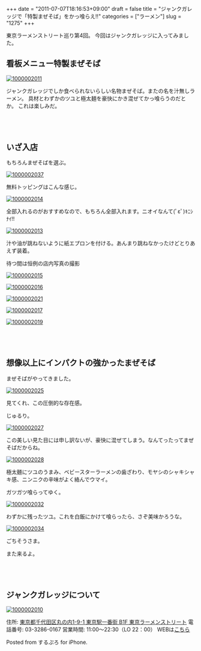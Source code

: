 +++
date = "2011-07-07T18:16:53+09:00"
draft = false
title = "ジャンクガレッジで「特製まぜそば」をかっ喰らえ!!"
categories = ["ラーメン"]
slug = "1275"
+++

東京ラーメンストリート巡り第4回。
今回はジャンクガレッジに入ってみました。
<!--more-->
<h2>看板メニュー特製まぜそば</h2>

<a rel="nofollow" target="_blank" href="http://www.flickr.com/photos/knk_n/5911214377/" title="1000002011 by kenke_n, on Flickr"><img class="flickr_photo" src="http://farm6.static.flickr.com/5115/5911214377_37a83f366d.jpg" alt="1000002011"/></a>

ジャンクガレッジでしか食べられないらしい名物まぜそば。またの名を汁無しラーメン。
具材とわずかのツユと極太麺を豪快にかき混ぜてかっ喰らうのだとか。
これは楽しみだ。

<p style="margin-top: 6em;">

<h2>いざ入店</h2>
もちろんまぜそばを選ぶ。

<a rel="nofollow" target="_blank" href="http://www.flickr.com/photos/knk_n/5911775176/" title="1000002037 by kenke_n, on Flickr"><img class="flickr_photo" src="http://farm7.static.flickr.com/6013/5911775176_a661d03ba0.jpg" alt="1000002037"/></a>

無料トッピングはこんな感じ。

<a rel="nofollow" target="_blank" href="http://www.flickr.com/photos/knk_n/5911775692/" title="1000002014 by kenke_n, on Flickr"><img class="flickr_photo" src="http://farm7.static.flickr.com/6047/5911775692_9cb853ec11.jpg" alt="1000002014"/></a>

全部入れるのがおすすめなので、もちろん全部入れます。ニオイなんて(ﾟεﾟ)ｷﾆｼﾅｲ!!

<a rel="nofollow" target="_blank" href="http://www.flickr.com/photos/knk_n/5911776024/" title="1000002013 by kenke_n, on Flickr"><img class="flickr_photo" src="http://farm7.static.flickr.com/6056/5911776024_59e601480d.jpg" alt="1000002013"/></a>

汁や油が跳ねないように紙エプロンを付ける。あんまり跳ねなかったけどとりあえず装着。

待つ間は恒例の店内写真の撮影

<a rel="nofollow" target="_blank" href="http://www.flickr.com/photos/knk_n/5911216441/" title="1000002015 by kenke_n, on Flickr"><img class="flickr_photo" src="http://farm7.static.flickr.com/6022/5911216441_2af362ccfe.jpg" alt="1000002015"/></a>

<a rel="nofollow" target="_blank" href="http://www.flickr.com/photos/knk_n/5911776762/" title="1000002016 by kenke_n, on Flickr"><img class="flickr_photo" src="http://farm6.static.flickr.com/5038/5911776762_960b4c0d35.jpg" alt="1000002016"/></a>

<a rel="nofollow" target="_blank" href="http://www.flickr.com/photos/knk_n/5911777058/" title="1000002021 by kenke_n, on Flickr"><img class="flickr_photo" src="http://farm6.static.flickr.com/5280/5911777058_a85673c338.jpg" alt="1000002021"/></a>

<a rel="nofollow" target="_blank" href="http://www.flickr.com/photos/knk_n/5911217653/" title="1000002017 by kenke_n, on Flickr"><img class="flickr_photo" src="http://farm7.static.flickr.com/6033/5911217653_27fae88fb6.jpg" alt="1000002017"/></a>

<a rel="nofollow" target="_blank" href="http://www.flickr.com/photos/knk_n/5911777916/" title="1000002019 by kenke_n, on Flickr"><img class="flickr_photo" src="http://farm7.static.flickr.com/6021/5911777916_d13926e61f.jpg" alt="1000002019"/></a>

<p style="margin-top: 6em;">

<h2>想像以上にインパクトの強かったまぜそば</h2>
まぜそばがやってきました。

<a rel="nofollow" target="_blank" href="http://www.flickr.com/photos/knk_n/5911778944/" title="1000002025 by kenke_n, on Flickr"><img class="flickr_photo" src="http://farm7.static.flickr.com/6028/5911778944_12851a0805.jpg" alt="1000002025"/></a>

見てくれ、この圧倒的な存在感。

じゅるり。

<a rel="nofollow" target="_blank" href="http://www.flickr.com/photos/knk_n/5911779906/" title="1000002027 by kenke_n, on Flickr"><img class="flickr_photo" src="http://farm6.static.flickr.com/5111/5911779906_9c56bec16d.jpg" alt="1000002027"/></a>

この美しい見た目には申し訳ないが、豪快に混ぜてしまう。なんてったってまぜそばだからね。

<a rel="nofollow" target="_blank" href="http://www.flickr.com/photos/knk_n/5911221033/" title="1000002028 by kenke_n, on Flickr"><img class="flickr_photo" src="http://farm7.static.flickr.com/6020/5911221033_128301caea.jpg" alt="1000002028"/></a>

極太麺にツユのうまみ、ベビースターラーメンの歯ざわり、モヤシのシャキシャキ感、ニンニクの辛味がよく絡んでウマイ。

ガツガツ喰らってゆく。

<a rel="nofollow" target="_blank" href="http://www.flickr.com/photos/knk_n/5911222049/" title="1000002032 by kenke_n, on Flickr"><img class="flickr_photo" src="http://farm7.static.flickr.com/6036/5911222049_65876250e6.jpg" alt="1000002032"/></a>

わずかに残ったツユ。これを白飯にかけて喰らったら、さぞ美味かろうな。

<a rel="nofollow" target="_blank" href="http://www.flickr.com/photos/knk_n/5911223099/" title="1000002034 by kenke_n, on Flickr"><img class="flickr_photo" src="http://farm7.static.flickr.com/6020/5911223099_5524b2a3ef.jpg" alt="1000002034"/></a>

ごちそうさま。

また来るよ。

<p style="margin-top: 6em;">

<h2>ジャンクガレッジについて</h2>

<a rel="nofollow" target="_blank" href="http://www.flickr.com/photos/knk_n/5911783350/" title="1000002010 by kenke_n, on Flickr"><img class="flickr_photo" src="http://farm6.static.flickr.com/5312/5911783350_401a64d522.jpg" alt="1000002010"/></a>

住所: <a href="http://www.google.co.jp/m/places?hl=ja#ipd:mode=pp&cid=7421221425998864610&q=%E3%82%B8%E3%83%A3%E3%83%B3%E3%82%AF%E3%82%AC%E3%83%AC%E3%83%83%E3%82%B8+%E6%9D%B1%E4%BA%AC%E9%A7%85" target="_blank">東京都千代田区丸の内1-9-1 東京駅一番街 B1F 東京ラーメンストリート</a>
電話番号: 03-3286-0167
営業時間: 11:00～22:30（LO 22：00）
WEBは<a href="http://www.tokyoeki-1bangai.co.jp/shop/shopinfo.php?shopcode=S0175&kubun=1" target="_blank">こちら</a>


Posted from するぷろ for iPhone.
